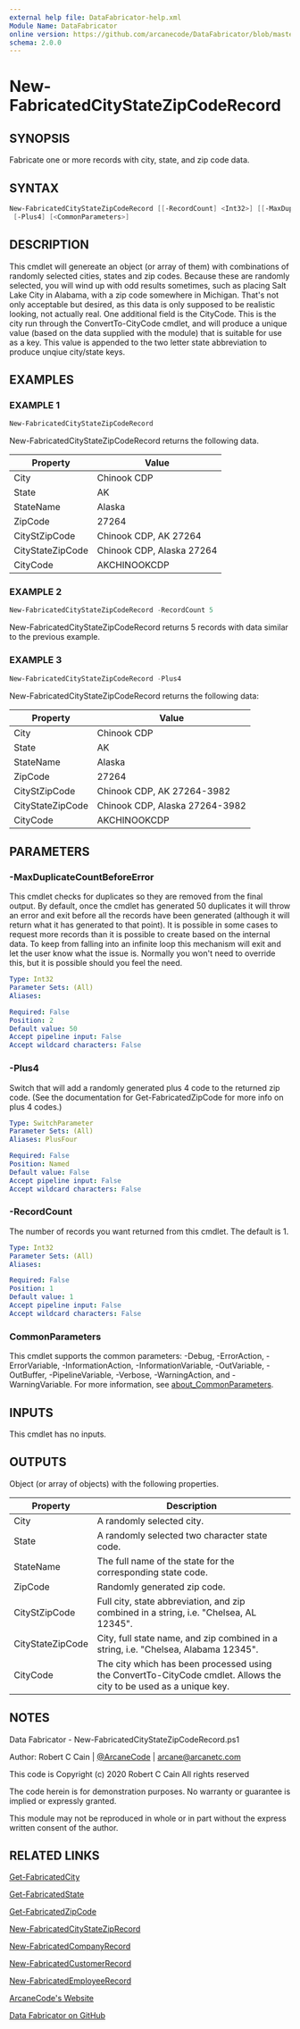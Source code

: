 ```yaml
---
external help file: DataFabricator-help.xml
Module Name: DataFabricator
online version: https://github.com/arcanecode/DataFabricator/blob/master/Documentation/Get-FabricatedCity.md
schema: 2.0.0
---
```


# New-FabricatedCityStateZipCodeRecord

## SYNOPSIS

Fabricate one or more records with city, state, and zip code data.

## SYNTAX

```powershell
New-FabricatedCityStateZipCodeRecord [[-RecordCount] <Int32>] [[-MaxDuplicateCountBeforeError] <Int32>]
 [-Plus4] [<CommonParameters>]
```

## DESCRIPTION

This cmdlet will genereate an object (or array of them) with combinations of randomly selected cities, states and zip codes.
Because these are randomly selected, you will wind up with odd results sometimes, such as placing Salt Lake City in Alabama, with a zip code somewhere in Michigan.
That's not only acceptable but desired, as this data is only supposed to be realistic looking, not actually real.
One additional field is the CityCode. 
This is the city run through the ConvertTo-CityCode cmdlet, and will produce a unique value (based on the data supplied with the module) that is suitable for use as a key.
This value is appended to the two letter state abbreviation to produce unqiue city/state keys.

## EXAMPLES

### EXAMPLE 1

```powershell
New-FabricatedCityStateZipCodeRecord
```

New-FabricatedCityStateZipCodeRecord returns the following data.


Property | Value
| ----- | ------ |
City             | Chinook CDP
State            | AK
StateName        | Alaska
ZipCode          | 27264
CityStZipCode    | Chinook CDP, AK 27264
CityStateZipCode | Chinook CDP, Alaska 27264
CityCode         | AKCHINOOKCDP

### EXAMPLE 2

```powershell
New-FabricatedCityStateZipCodeRecord -RecordCount 5
```

New-FabricatedCityStateZipCodeRecord returns 5 records with data similar to the previous example.

### EXAMPLE 3

```powershell
New-FabricatedCityStateZipCodeRecord -Plus4
```

New-FabricatedCityStateZipCodeRecord returns the following data:


Property | Value
| ----- | ------ |
City             | Chinook CDP
State            | AK
StateName        | Alaska
ZipCode          | 27264
CityStZipCode    | Chinook CDP, AK 27264-3982
CityStateZipCode | Chinook CDP, Alaska 27264-3982
CityCode         | AKCHINOOKCDP

## PARAMETERS

### -MaxDuplicateCountBeforeError

This cmdlet checks for duplicates so they are removed from the final output.
By default, once the cmdlet has generated 50 duplicates it will throw an error and exit before all the records have been generated (although it will return what it has generated to that point).
It is possible in some cases to request more records than it is possible to create based on the internal data.
To keep from falling into an infinite loop this mechanism will exit and let the user know what the issue is.
Normally you won't need to override this, but it is possible should you feel the need.

```yaml
Type: Int32
Parameter Sets: (All)
Aliases:

Required: False
Position: 2
Default value: 50
Accept pipeline input: False
Accept wildcard characters: False
```

### -Plus4

Switch that will add a randomly generated plus 4 code to the returned zip code.
(See the documentation for Get-FabricatedZipCode for more info on plus 4 codes.)

```yaml
Type: SwitchParameter
Parameter Sets: (All)
Aliases: PlusFour

Required: False
Position: Named
Default value: False
Accept pipeline input: False
Accept wildcard characters: False
```

### -RecordCount

The number of records you want returned from this cmdlet.
The default is 1.

```yaml
Type: Int32
Parameter Sets: (All)
Aliases:

Required: False
Position: 1
Default value: 1
Accept pipeline input: False
Accept wildcard characters: False
```

### CommonParameters

This cmdlet supports the common parameters: -Debug, -ErrorAction, -ErrorVariable, -InformationAction, -InformationVariable, -OutVariable, -OutBuffer, -PipelineVariable, -Verbose, -WarningAction, and -WarningVariable. For more information, see [about_CommonParameters](http://go.microsoft.com/fwlink/?LinkID=113216).

## INPUTS

This cmdlet has no inputs.

## OUTPUTS

Object (or array of objects) with the following properties.

Property | Description
| ----- | ------ |
City             | A randomly selected city.
State            | A randomly selected two character state code.
StateName        | The full name of the state for the corresponding state code.
ZipCode          | Randomly generated zip code.
CityStZipCode    | Full city, state abbreviation, and zip combined in a string, i.e. "Chelsea, AL 12345".
CityStateZipCode | City, full state name, and zip combined in a string, i.e. "Chelsea, Alabama 12345".
CityCode         | The city which has been processed using the ConvertTo-CityCode cmdlet. Allows the city to be used as a unique key.

## NOTES

Data Fabricator - New-FabricatedCityStateZipCodeRecord.ps1

Author: Robert C Cain | [@ArcaneCode](https://twitter.com/arcanecode) | arcane@arcanetc.com

This code is Copyright (c) 2020 Robert C Cain All rights reserved

The code herein is for demonstration purposes.
No warranty or guarantee is implied or expressly granted.

This module may not be reproduced in whole or in part without
the express written consent of the author.

## RELATED LINKS

[Get-FabricatedCity](https://github.com/arcanecode/DataFabricator/blob/master/Documentation/Get-FabricatedCity.md)

[Get-FabricatedState](https://github.com/arcanecode/DataFabricator/blob/master/Documentation/Get-FabricatedState.md)

[Get-FabricatedZipCode](https://github.com/arcanecode/DataFabricator/blob/master/Documentation/Get-FabricatedZipCode.md)

[New-FabricatedCityStateZipRecord](https://github.com/arcanecode/DataFabricator/blob/master/Documentation/New-FabricatedCityStateZipRecord.md)

[New-FabricatedCompanyRecord](https://github.com/arcanecode/DataFabricator/blob/master/Documentation/New-FabricatedCompanyRecord.md)

[New-FabricatedCustomerRecord](https://github.com/arcanecode/DataFabricator/blob/master/Documentation/New-FabricatedCustomerRecord.md)

[New-FabricatedEmployeeRecord](https://github.com/arcanecode/DataFabricator/blob/master/Documentation/New-FabricatedEmployeeRecord.md)

[ArcaneCode's Website](http://arcanecode.me)

[Data Fabricator on GitHub](http://datafabricator.com)
